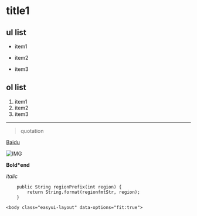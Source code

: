 # title1

## ul list
* item1
- item2
+ item3

## ol list
1. item1
2. item2
1. item3
***
> quotation

[Baidu](http://baidu.com)

![IMG](http://ww2.sinaimg.cn/large/6aee7dbbgw1efffa67voyj20ix0ctq3n.jpg)

**Bold\*end**

*italic*

```
	public String regionPrefix(int region) {
		return String.format(regionfmtStr, region);
	}
```

```
<body class="easyui-layout" data-options="fit:true">
```
